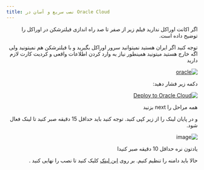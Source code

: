 ```yaml
---
title: نصب سریع و آسان در Oracle Cloud
---
```



<div dir="rtl" markdown="1">


اگر اکانت اوراکل ندارید فیلم زیر از صفر تا صد راه اندازی فیلترشکن در اوراکل را توضیح داده است.

توجه کنید اگر ایران هستید نمیتوانید سرور اوراکل بگیرید و با فیلترشکن هم نمیتونید ولی اگه خارج هستید میتونید 
همینطور نیاز به وارد کردن اطلاعات واقعی و کردیت کارت لازم دارید

[![oracle](https://img.youtube.com/vi/s1QZD1Ujdds/maxresdefault.jpg)](https://www.youtube.com/watch?v=s1QZD1Ujdds)





دکمه زیر فشار دهید: 

[![Deploy to Oracle Cloud](https://oci-resourcemanager-plugin.plugins.oci.oraclecloud.com/latest/deploy-to-oracle-cloud.svg)](https://cloud.oracle.com/resourcemanager/stacks/create?zipUrl=https://github.com/hiddify/hiddify-config/archive/refs/heads/main.zip)

همه مراحل را next بزنید

و در پایان لینک را از زیر کپی کنید. توجه کنید باید حداقل 15 دقیقه صبر کنید تا لینک فعال شود.

![image](https://user-images.githubusercontent.com/114227601/206861477-7967ac8d-ea9f-4742-b414-e848898668c7.png)



یادتون نره حداقل 10 دقیقه  صبر کنیدا

حالا باید دامنه را تنظیم کنیم. بر روی [این لینک](/manager/wiki/%D8%B1%D8%A7%D9%87%D9%86%D9%85%D8%A7%DB%8C-%D8%AA%D9%86%D8%B8%DB%8C%D9%85-%D8%AF%D8%A7%D9%85%D9%86%D9%87-%D9%88-%D9%86%D9%87%D8%A7%DB%8C%DB%8C-%DA%A9%D8%B1%D8%AF%D9%86-%D9%86%D8%B5%D8%A8) کلیک کنید تا نصب را نهایی کنید .
</div>